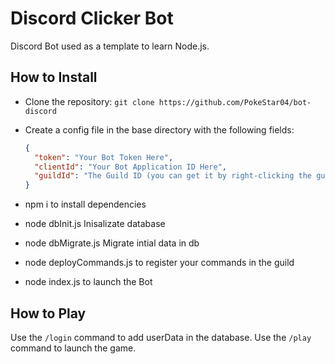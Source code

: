 # Discord Clicker Bot

Discord Bot used as a template to learn Node.js.

## How to Install

- Clone the repository: `git clone https://github.com/PokeStar04/bot-discord`
- Create a config file in the base directory with the following fields:

  ```json
  {
    "token": "Your Bot Token Here",
    "clientId": "Your Bot Application ID Here",
    "guildId": "The Guild ID (you can get it by right-clicking the guild icon while in developer mode)"
  }
  ```

- npm i to install dependencies
- node dbInit.js Inisalizate database
- node dbMigrate.js Migrate intial data in db
- node deployCommands.js to register your commands in the guild
- node index.js to launch the Bot

## How to Play

Use the `/login` command to add userData in the database.
Use the `/play` command to launch the game.
